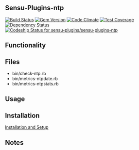 ## Sensu-Plugins-ntp

[ ![Build Status](https://travis-ci.org/sensu-plugins/sensu-plugins-ntp.svg?branch=master)](https://travis-ci.org/sensu-plugins/sensu-plugins-ntp)
[![Gem Version](https://badge.fury.io/rb/sensu-plugins-ntp.svg)](http://badge.fury.io/rb/sensu-plugins-ntp)
[![Code Climate](https://codeclimate.com/github/sensu-plugins/sensu-plugins-ntp/badges/gpa.svg)](https://codeclimate.com/github/sensu-plugins/sensu-plugins-ntp)
[![Test Coverage](https://codeclimate.com/github/sensu-plugins/sensu-plugins-ntp/badges/coverage.svg)](https://codeclimate.com/github/sensu-plugins/sensu-plugins-ntp)
[![Dependency Status](https://gemnasium.com/sensu-plugins/sensu-plugins-ntp.svg)](https://gemnasium.com/sensu-plugins/sensu-plugins-ntp)
[ ![Codeship Status for sensu-plugins/sensu-plugins-ntp](https://codeship.com/projects/931f8480-dc04-0132-649b-025863fcc952/status?branch=master)](https://codeship.com/projects/79858)

## Functionality

## Files
 * bin/check-ntp.rb
 * bin/metrics-ntpdate.rb
 * bin/metrics-ntpstats.rb

## Usage

## Installation

[Installation and Setup](https://github.com/sensu-plugins/documentation/blob/master/user_docs/installation_instructions.md)


## Notes
